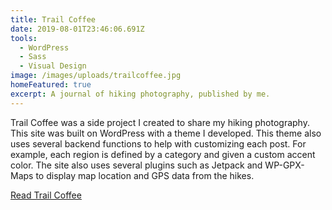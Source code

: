 ```yaml
---
title: Trail Coffee
date: 2019-08-01T23:46:06.691Z
tools:
  - WordPress
  - Sass
  - Visual Design
image: /images/uploads/trailcoffee.jpg
homeFeatured: true
excerpt: A journal of hiking photography, published by me.
---
```

Trail Coffee was a side project I created to share my hiking photography. This site was built on WordPress with a theme I developed. This theme also uses several backend functions to help with customizing each post. For example, each region is defined by a category and given a custom accent color. The site also uses several plugins such as Jetpack and WP-GPX-Maps to display map location and GPS data from the hikes.

<a href="https://www.trailcoffee.net" class="btn">Read Trail Coffee</a>
